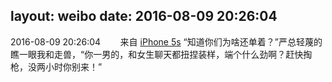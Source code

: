 layout: weibo
date: 2016-08-09 20:26:04
---
<meta name="referrer" content="no-referrer" />

2016-08-09 20:26:04  &nbsp;&nbsp;&nbsp;&nbsp;&nbsp;&nbsp; 来自 <a href="sinaweibo://customweibosource" rel="nofollow">iPhone 5s</a>
“知道你们为啥还单着？”严总轻蔑的瞧一眼我和走兽，“你一男的，和女生聊天都扭捏装样，端个什么劲啊？赶快掏枪，没两小时你别来！” ​​​
